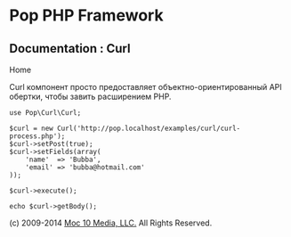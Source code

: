Pop PHP Framework
=================

Documentation : Curl
--------------------

Home

Curl компонент просто предоставляет объектно-ориентированный API
обертки, чтобы завить расширением PHP.

    use Pop\Curl\Curl;

    $curl = new Curl('http://pop.localhost/examples/curl/curl-process.php');
    $curl->setPost(true);
    $curl->setFields(array(
        'name'  => 'Bubba',
        'email' => 'bubba@hotmail.com'
    ));

    $curl->execute();

    echo $curl->getBody();

\(c) 2009-2014 [Moc 10 Media, LLC.](http://www.moc10media.com) All
Rights Reserved.
